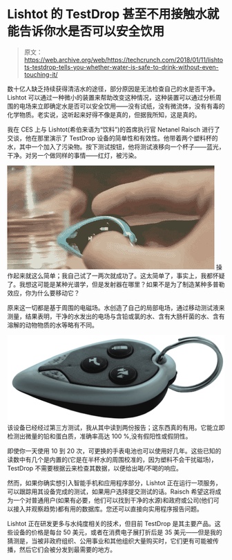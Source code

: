 # Lishtot 的 TestDrop 甚至不用接触水就能告诉你水是否可以安全饮用 

> 原文：<https://web.archive.org/web/https://techcrunch.com/2018/01/11/lishtots-testdrop-tells-you-whether-water-is-safe-to-drink-without-even-touching-it/>

数十亿人缺乏持续获得清洁水的途径，部分原因是无法检查自己的水是否干净。Lishtot 可以通过一种微小的装置来帮助改变这种情况，这种装置可以通过分析周围的电场来立即确定水是否可以安全饮用——没有试纸，没有微流体，没有有毒的化学物质。老实说，这听起来好得不像是真的，但据我所知，这是真的。

我在 CES 上与 Lishtot(希伯来语为“饮料”)的首席执行官 Netanel Raisch 进行了交谈，他在那里演示了 TestDrop 设备的简单性和有效性。他带着两个塑料杯的水，其中一个加入了污染物。按下测试按钮，他将测试液移向一个杯子——蓝光，干净。对另一个做同样的事情——红灯，被污染。

[![](img/6b24a9cc9d5e0137c3ac19f9799bb5b6.png)](https://web.archive.org/web/20221201161107/https://beta.techcrunch.com/wp-content/uploads/2018/01/lishtot2.gif) 操作起来就这么简单；我自己试了一两次就成功了。这太简单了，事实上，我都怀疑了。我想这可能是某种光谱学，但是发射器在哪里？如果不是为了制造某种多普勒效应，你为什么要移动它？

原来这一切都是基于周围的电磁场。水创造了自己的局部电场，通过移动测试液来测量，结果表明，干净的水发出的电场与含铅或氯的水、含有大肠杆菌的水、含有溶解的动物物质的水等略有不同。

[![](img/9f81f2886ec6ed5a3586530676eb7aae.png)](https://web.archive.org/web/20221201161107/https://beta.techcrunch.com/wp-content/uploads/2018/01/lishtotdrop.jpg) 该设备已经经过第三方测试，我从其中读到两份报告；这东西真的有用。它能立即检测出微量的铅和蛋白质，准确率高达 100 %,没有假阳性或假阴性。

即使你一天使用 10 到 20 次，可更换的手表电池也可以使用好几年。这些已知的读数中有几个是内置的(它是在半杯水的周围校准的，因为塑料不会干扰磁场)，TestDrop 不需要根据云来检查其数据，以便给出喝/不喝的响应。

然而，如果你确实想引入智能手机和应用程序部分，Lishtot 正在运行一项服务，可以跟踪用其设备完成的测试，如果用户选择提交测试的话。Raisch 希望这将成为一个对普通用户(如果有必要，他们可以找到干净的水源)和政府或公司(他们可以接入并观察趋势)都有用的数据库。您还可以直接向实用程序报告问题。

Lishtot 正在研发更多与水纯度相关的技术，但目前 TestDrop 是其主要产品。这些设备的价格是每台 50 美元，或者在消费电子展打折后是 35 美元——但是我的猜测是，当被非政府组织、公用事业和其他组织大量购买时，它们更有可能被传播，然后它们会被分发到最需要的地方。